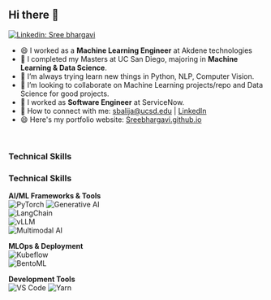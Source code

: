 <!-- ![banner](https://user-images.githubusercontent.com/29784113/161899740-b98b5792-3270-4869-9dd5-8e968ecf3fe4.png) -->
<!-- <br> -->
## Hi there 👋
[![Linkedin: Sree bhargavi](https://img.shields.io/badge/-Bhargavi-blue?style=flat-square&logo=Linkedin&logoColor=white&link=https://www.linkedin.com/in/sree-bhargavi-balija-b7638517a/)](https://www.linkedin.com/in/sree-bhargavi-balija-b7638517a/)

- 😄 I worked as a **Machine Learning Engineer** at Akdene technologies
- 🔭 I completed my Masters at UC San Diego, majoring in **Machine Learning & Data Science**.
- 🌱 I’m always trying learn new things in Python, NLP, Computer Vision.
- 👯 I’m looking to collaborate on Machine Learning projects/repo and Data Science for good projects.
- 🤔 I worked as **Software Engineer** at ServiceNow.
- 🤝 How to connect with me: sbalija@ucsd.edu | [LinkedIn](https://www.linkedin.com/in/sree-bhargavi-balija-b7638517a/)
- 😄 Here's my portfolio website: [Sreebhargavi.github.io](https://sreebhargavibalijaa.github.io/portfolio/)

<br>


### Technical Skills
### Technical Skills

**AI/ML Frameworks & Tools**  
![PyTorch](https://img.shields.io/badge/PyTorch-%23EE4C2C.svg?style=for-the-badge&logo=PyTorch&logoColor=white)
![Generative AI](https://img.shields.io/badge/Generative_AI-6F2DA8?style=for-the-badge&logo=openai&logoColor=white)  
![LangChain](https://img.shields.io/badge/LangChain-00A67E?style=for-the-badge)  
![vLLM](https://img.shields.io/badge/vLLM-2ECC71?style=for-the-badge)  
![Multimodal AI](https://img.shields.io/badge/Multimodal_AI-FF9F43?style=for-the-badge)  

**MLOps & Deployment**  
![Kubeflow](https://img.shields.io/badge/Kubeflow-326CE5?style=for-the-badge&logo=kubernetes&logoColor=white)  
![BentoML](https://img.shields.io/badge/BentoML-FF6B6B?style=for-the-badge)  

**Development Tools**  
![VS Code](https://img.shields.io/badge/Visual_Studio_Code-0078d7.svg?style=for-the-badge&logo=visual-studio-code&logoColor=white)
![Yarn](https://img.shields.io/badge/yarn-%232C8EBB.svg?style=for-the-badge&logo=yarn&logoColor=white)


